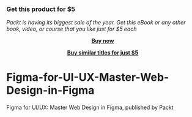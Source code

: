 
### Get this product for $5

<i>Packt is having its biggest sale of the year. Get this eBook or any other book, video, or course that you like just for $5 each</i>


<b><p align='center'>[Buy now](https://packt.link/9781803246703)</p></b>


<b><p align='center'>[Buy similar titles for just $5](https://subscription.packtpub.com/search)</p></b>


# Figma-for-UI-UX-Master-Web-Design-in-Figma
Figma for UI/UX: Master Web Design in Figma, published by Packt
